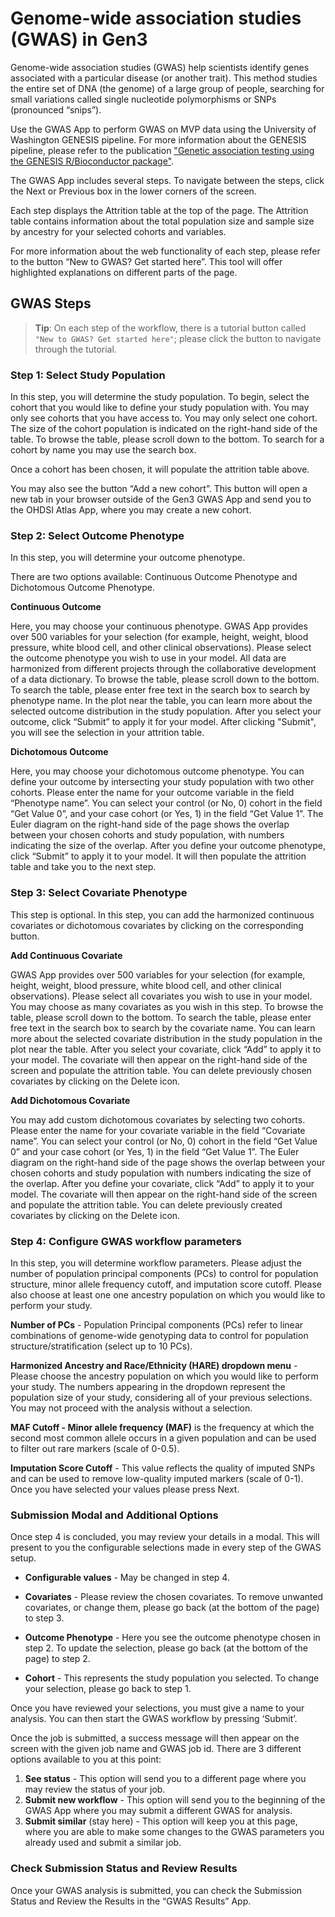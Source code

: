 # **Genome-wide association studies (GWAS) in Gen3**

Genome-wide association studies (GWAS) help scientists identify genes associated with a particular disease (or another trait). This method studies the entire set of DNA (the genome) of a large group of people, searching for small variations called single nucleotide polymorphisms or SNPs (pronounced “snips”).

Use the GWAS App to perform GWAS on MVP data using the University of Washington GENESIS pipeline. For more information about the GENESIS pipeline, please refer to the publication ["Genetic association testing using the GENESIS R/Bioconductor package"](https://doi.org/10.1093/bioinformatics/btz567).

The GWAS App includes several steps. To navigate between the steps, click the Next or Previous box in the lower corners of the screen.

Each step displays the Attrition table at the top of the page. The Attrition table contains information about the total population size and sample size by ancestry for your selected cohorts and variables.

For more information about the web functionality of each step, please refer to the button “New to GWAS? Get started here”. This tool will offer highlighted explanations on different parts of the page.

## **GWAS Steps**

>**Tip**: On each step of the workflow, there is a tutorial button called `"New to GWAS? Get started here"`; please click the button to navigate through the tutorial.  

### **Step 1: Select Study Population**

In this step, you will determine the study population. To begin, select the cohort that you would like to define your study population with. You may only see cohorts that you have access to. You may only select one cohort. The size of the cohort population is indicated on the right-hand side of the table. To browse the table, please scroll down to the bottom. To search for a cohort by name you may use the search box.

Once a cohort has been chosen, it will populate the attrition table above.

You may also see the button “Add a new cohort”. This button will open a new tab in your browser outside of the Gen3 GWAS App and send you to the OHDSI Atlas App, where you may create a new cohort.

### **Step 2: Select Outcome Phenotype**

In this step, you will determine your outcome phenotype.

There are two options available: Continuous Outcome Phenotype and Dichotomous Outcome Phenotype.

**Continuous Outcome**

Here, you may choose your continuous phenotype. GWAS App provides over 500 variables for your selection (for example, height, weight, blood pressure, white blood cell, and other clinical observations). Please select the outcome phenotype you wish to use in your model. All data are harmonized from different projects through the collaborative development of a data dictionary. To browse the table, please scroll down to the bottom. To search the table, please enter free text in the search box to search by phenotype name. In the plot near the table, you can learn more about the selected outcome distribution in the study population. After you select your outcome, click “Submit” to apply it for your model. After clicking "Submit", you will see the selection in your attrition table.

**Dichotomous Outcome**

Here, you may choose your dichotomous outcome phenotype. You can define your outcome by intersecting your study population with two other cohorts. Please enter the name for your outcome variable in the field “Phenotype name”. You can select your control (or No, 0) cohort in the field “Get Value 0”, and your case cohort (or Yes, 1) in the field “Get Value 1”. The Euler diagram on the right-hand side of the page shows the overlap between your chosen cohorts and study population, with numbers indicating the size of the overlap. After you define your outcome phenotype, click “Submit” to apply it to your model. It will then populate the attrition table and take you to the next step.

### **Step 3: Select Covariate Phenotype**

This step is optional. In this step, you can add the harmonized continuous covariates or dichotomous covariates by clicking on the corresponding button.

**Add Continuous Covariate**

GWAS App provides over 500 variables for your selection (for example, height, weight, blood pressure, white blood cell, and other clinical observations). Please select all covariates you wish to use in your model. You may choose as many covariates as you wish in this step. To browse the table, please scroll down to the bottom. To search the table, please enter free text in the search box to search by the covariate name. You can learn more about the selected covariate distribution in the study population in the plot near the table. After you select your covariate, click “Add” to apply it to your model. The covariate will then appear on the right-hand side of the screen and populate the attrition table. You can delete previously chosen covariates by clicking on the Delete icon.

**Add Dichotomous Covariate**

You may add custom dichotomous covariates by selecting two cohorts. Please enter the name for your covariate variable in the field “Covariate name”. You can select your control (or No, 0) cohort in the field “Get Value 0” and your case cohort (or Yes, 1) in the field “Get Value 1”. The Euler diagram on the right-hand side of the page shows the overlap between your chosen cohorts and study population with numbers indicating the size of the overlap. After you define your covariate, click “Add” to apply it to your model. The covariate will then appear on the right-hand side of the screen and populate the attrition table. You can delete previously created covariates by clicking on the Delete icon.

### **Step 4: Configure GWAS workflow parameters**

In this step, you will determine workflow parameters. Please adjust the number of population principal components (PCs) to control for population structure, minor allele frequency cutoff, and imputation score cutoff. Please also choose at least one one ancestry population on which you would like to perform your study.

**Number of PCs** - Population Principal components (PCs) refer to linear combinations of genome-wide genotyping data to control for population structure/stratification (select up to 10 PCs).

**Harmonized Ancestry and Race/Ethnicity (HARE) dropdown menu** - Please choose the ancestry population on which you would like to perform your study. The numbers appearing in the dropdown represent the population size of your study, considering all of your previous selections. You may not proceed with the analysis without a selection.

**MAF Cutoff - Minor allele frequency (MAF)** is the frequency at which the second most common allele occurs in a given population and can be used to filter out rare markers (scale of 0-0.5).

**Imputation Score Cutoff** - This value reflects the quality of imputed SNPs and can be used to remove low-quality imputed markers (scale of 0-1).
Once you have selected your values please press Next.

### **Submission Modal and Additional Options**

Once step 4 is concluded, you may review your details in a modal. This will present to you the configurable selections made in every step of the GWAS setup.

- **Configurable values** - May be changed in step 4.

- **Covariates** - Please review the chosen covariates. To remove unwanted covariates, or change them, please go back (at the bottom of the page) to step 3.

- **Outcome Phenotype** - Here you see the outcome phenotype chosen in step 2. To update the selection, please go back (at the bottom of the page) to step 2.

- **Cohort** - This represents the study population you selected. To change your selection, please go back to step 1.

Once you have reviewed your selections, you must give a name to your analysis. You can then start the GWAS workflow by pressing ‘Submit’.

Once the job is submitted, a success message will then appear on the screen with the given job name and GWAS job id. There are 3 different options available to you at this point:

1. **See status** - This option will send you to a different page where you may review the status of your job.  
2. **Submit new workflow** - This option will send you to the beginning of the GWAS App where you may submit a different GWAS for analysis.  
3. **Submit similar** (stay here) - This option will keep you at this page, where you are able to make some changes to the GWAS parameters you already used and submit a similar job.  

### **Check Submission Status and Review Results**

Once your GWAS analysis is submitted, you can check the Submission Status and Review the Results in the “GWAS Results” App.
